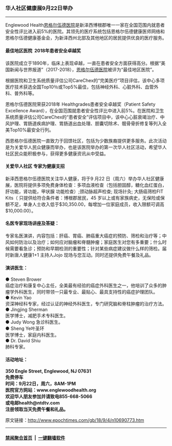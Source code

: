 ### 华人社区健康展9月22日举办
------------------------

<p>Englewood Health<a href="http://www.epochtimes.com/gb/tag/%E6%81%A9%E6%A0%BC%E5%B0%94%E4%BC%8D%E5%BE%B7%E5%8C%BB%E9%99%A2.html">恩格尔伍德医院</a>是新泽西博根郡唯一一家在全国范围内就患者安全性评比进入前5%的医院。其领先的医疗系统包括恩格尔伍德健康医师网络和恩格尔伍德健康基金会，为新泽西州北部及其他地区的居民提供优良的医疗服务。</p>
<h4>最佳地区医院  2018年患者安全卓越奖</h4>
<p>该医院成立于1890年，临床上表现卓越，一直在患者安全方面获得高分。根据“美国新闻与世界报道”（2017-2018），<a href="http://www.epochtimes.com/gb/tag/%E6%81%A9%E6%A0%BC%E5%B0%94%E4%BC%8D%E5%BE%B7%E5%8C%BB%E9%99%A2.html">恩格尔伍德医院</a>被评为“最佳地区医院”。</p>
<p>根据医院和卫生系统质量评估公司CareChex的“完美医疗”项目评估，该中心多项医疗技术获选全国Top10％或Top5%最佳，包括神经外科、心脏外科、血管外科、普外科等。</p>
<p>恩格尔伍德医院荣获2018年 Healthgrades患者安全卓越奖（Patient Safety Excellence Award），在全国范围就患者安全性评比中进入前5%。在医院和卫生系统质量评估公司CareChex的“患者安全”评估项目中，该中心心脏衰竭治疗、中风护理、胃肠道疾病护理、胃肠道出血处理、胆囊切除术、髋骨骨折修复等列入全美Top10%最安全行列。</p>
<p>西恩格尔伍德医院一直致力于回馈社区，包括为少数族裔提供更多服务。此次活动是为关爱华人民众健康而举办，也是该医院举办的第一次华人社区活动，希望华人社区民众能积极参与，获得更多健康资讯从中受益。</p>
<h4>关爱华人社区 专家为健康支招</h4>
<p>新泽西恩格尔伍德医院关注华人健康，将于9 月22 日（周六）举办华人社区健康展，医院将提供多项免费身体检查：多项血液检查（包括胆固醇，糖化血红蛋白，肝功能，肾功能，甲状腺 功能检查）;颈动脉超声检查; 现场针灸; 大肠癌筛检FIT Kits（ 只提供给符合条件者：博根郡居民，45 岁以上或有家族病史，无保险或保额不足，单身人士收入低于$30,350.00，每增加一位家庭成员，收入限额可调高$10,000.00）。</p>
<h4>名医专家现场讲座及答疑：</h4>
<p>专家名医演讲，内容包括：肝癌、胃癌、肺癌重大癌症的预防、筛检和治疗等；中风如何防治以及治疗；如何应对脑瘤和脊髓肿瘤；家庭医生对您有多重要；什么时候需要看急诊；预防和早期检测的重要性；针对某些病症建议做什么样的筛检。届时新唐人健康1+1 主持人Jojo 现场与您互动。同时还提供免费午餐及礼品。</p>
<h4>演讲医生：</h4>
<p>● Steven Brower<br />
癌症治疗和康复中心主任，全美最有经验的癌症外科医生之一，他培训了众多的肿瘤学外科医生，同时带领一只最专业、最贴心、最具支持性的癌症护理团队。<br />
● Kevin Yao<br />
资深神经科专家，经过认证的神经外科医生，专门研究脑和脊柱肿瘤的治疗方法。<br />
● Jingjing Sherman<br />
医学博士，减肥手术专科医生。<br />
● Judy Wong 急诊科医生。<br />
● Sheng Ye叶圣环<br />
医学博士，家庭内科医生。<br />
● Dr. David Shiu<br />
肺科专家。</p>
<h4>活动地址：</h4>
<p><strong>350 Engle Street, Englewood, NJ 07631</strong><br />
<strong>免费停车</strong><br />
<strong>时间：9月22日，周六，8AM-1PM</strong><br />
<strong>医院官方网站：www.englewoodhealth.org</strong><br />
<strong>欢迎华人朋友参加并请致电855-668-5066</strong><br />
<strong>或电邮health@ntdtv.com</strong><br />
<strong>注册领取当天免费午餐和礼品。</strong></p>

原文链接：http://www.epochtimes.com/gb/18/9/4/n10690773.htm


------------------------
#### [禁闻聚合首页](https://github.com/gfw-breaker/banned-news/blob/master/README.md) &nbsp;|&nbsp;  [一键翻墙软件](https://github.com/gfw-breaker/nogfw/blob/master/README.md)